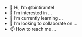 - 👋 Hi, I’m @bintiramtel
- 👀 I’m interested in ...
- 🌱 I’m currently learning ...
- 💞️ I’m looking to collaborate on ...
- 📫 How to reach me ...

<!---
bintiramtel/bintiramtel is a ✨ special ✨ repository because its `README.md` (this file) appears on your GitHub profile.
You can click the Preview link to take a look at your changes.
--->
